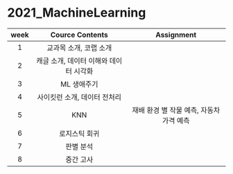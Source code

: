 # 2021_MachineLearning

|week|Cource Contents|Assignment|
|:--:|:--:|:--:|
|1|교과목 소개, 코랩 소개|
|2|캐글 소개, 데이터 이해와 데이터 시각화|
|3|ML 생애주기|
|4|사이킷런 소개, 데이터 전처리|
|5|KNN|재배 환경 별 작물 예측, 자동차 가격 예측|
|6|로지스틱 회귀|
|7|판별 분석|
|8|중간 고사|
